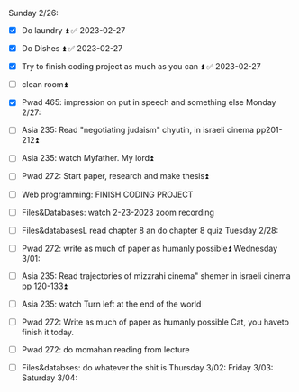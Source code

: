 Sunday 2/26:
- [x] Do laundry ⏫ ✅ 2023-02-27
- [x] Do Dishes ⏫ ✅ 2023-02-27
- [x] Try to finish coding project as much as you can ⏫ ✅ 2023-02-27
- [ ] clean room⏫ 
- [x] Pwad 465: impression on put in speech and something else 
Monday 2/27:
 - [ ] Asia 235: Read "negotiating judaism" chyutin, in israeli cinema pp201-212⏫ 
 - [ ] Asia 235: watch Myfather. My lord⏫ 
 - [ ] Pwad 272: Start paper, research and make thesis⏫  
 - [ ] Web programming: FINISH CODING PROJECT
 - [ ] Files&Databases: watch 2-23-2023 zoom recording
 - [ ] Files&databasesL read chapter 8 an do chapter 8 quiz
Tuesday 2/28:
- [ ] Pwad 272: write as much of paper as humanly possible⏫ 
Wednesday 3/01:
- [ ] Asia 235: Read trajectories of mizzrahi cinema" shemer in israeli cinema pp 120-133⏫ 
- [ ] Asia 235: watch Turn left at the end of the world
- [ ] Pwad 272: Write as much of paper as humanly possible Cat, you haveto finish it today. 
- [ ] Pwad 272: do mcmahan reading from lecture
- [ ] Files&databses: do whatever the shit is
Thursday 3/02:
Friday 3/03:
Saturday 3/04:

